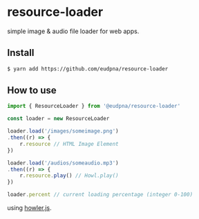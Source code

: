 # resource-loader

simple image & audio file loader for web apps.


## Install

```sh
$ yarn add https://github.com/eudpna/resource-loader
```

## How to use

```ts
import { ResourceLoader } from '@eudpna/resource-loader'

const loader = new ResourceLoader

loader.load('/images/someimage.png')
.then((r) => {
    r.resource // HTML Image Element
})

loader.load('/audios/someaudio.mp3')
.then((r) => {
    r.resource.play() // Howl.play()
})

loader.percent // current loading percentage (integer 0-100)
```

using [howler.js](https://github.com/goldfire/howler.js).